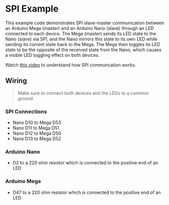 # SPI Example

This example code demonstrates SPI slave-master communication between an Arduino Mega (master) and an Arduino Nano (slave) through an LED connected to each device. The Mega (master) sends its LED state to the Nano (slave) via SPI, and the Nano mirrors this state to its own LED while sending its current state back to the Mega. The Mega then toggles its LED state to be the opposite of the received state from the Nano, which causes a visible LED toggling effect on both devices.

Watch [this video](https://youtu.be/0nVNwozXsIc?si=dTtKkJWaDG93pys8) to understand how SPI communcation works.

## Wiring

> Make sure to connect both devices and the LEDs to a common ground.

### SPI Connections

- Nano D10 to Mega D53
- Nano D11 to Mega D51
- Nano D12 to Mega D50
- Nano D13 to Mega D52

### Arduino Nano 

- D2 to a 220 ohm resistor which is connected to the positive end of an LED

### Arduino Mega

- D47 to a 220 ohm resistor which is connected to the positive end of an LED